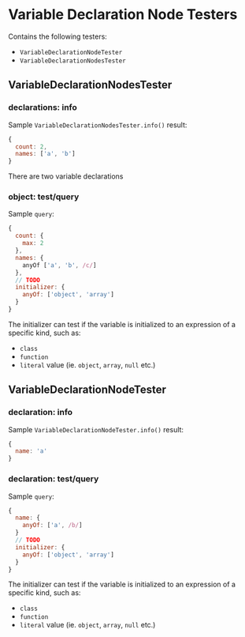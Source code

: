 # Variable Declaration Node Testers

Contains the following testers:

- `VariableDeclarationNodeTester`
- `VariableDeclarationNodesTester`

## VariableDeclarationNodesTester

### declarations: info

Sample `VariableDeclarationNodesTester.info()` result:

```js
{
  count: 2,
  names: ['a', 'b']
}
```

There are two variable declarations

### object: test/query

Sample `query`:

```js
{
  count: {
    max: 2
  },
  names: {
    anyOf ['a', 'b', /c/]
  },
  // TODO
  initializer: {
    anyOf: ['object', 'array']
  }
}
```

The initializer can test if the variable is initialized to an expression of a specific kind, such as:

- `class`
- `function`
- `literal` value (ie. `object`, `array`, `null` etc.)

## VariableDeclarationNodeTester

### declaration: info

Sample `VariableDeclarationNodeTester.info()` result:

```js
{
  name: 'a'
}
```

### declaration: test/query

Sample `query`:

```js
{
  name: {
    anyOf: ['a', /b/]
  }
  // TODO
  initializer: {
    anyOf: ['object', 'array']
  }
}
```

The initializer can test if the variable is initialized to an expression of a specific kind, such as:

- `class`
- `function`
- `literal` value (ie. `object`, `array`, `null` etc.)
